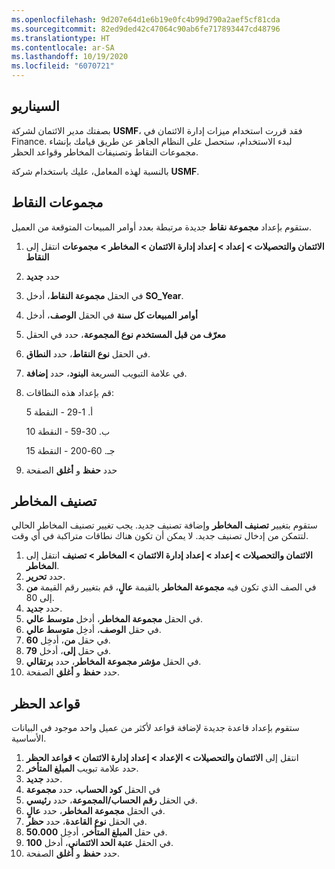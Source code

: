 ```yaml
---
ms.openlocfilehash: 9d207e64d1e6b19e0fc4b99d790a2aef5cf81cda
ms.sourcegitcommit: 82ed9ded42c47064c90ab6fe717893447cd48796
ms.translationtype: HT
ms.contentlocale: ar-SA
ms.lasthandoff: 10/19/2020
ms.locfileid: "6070721"
---
```

## <a name="scenario"></a>السيناريو

بصفتك مدير الائتمان لشركة **USMF‎**، فقد قررت استخدام ميزات إدارة الائتمان في Finance. لبدء الاستخدام، ستحصل على النظام الجاهز عن طريق قيامك بإنشاء مجموعات النقاط وتصنيفات المخاطر وقواعد الحظر. 

بالنسبة لهذه المعامل، عليك باستخدام شركة **USMF‎**. 

## <a name="scoring-groups"></a>مجموعات النقاط

ستقوم بإعداد **مجموعة نقاط** جديدة مرتبطة بعدد أوامر المبيعات المتوقعة من العميل. 

1. انتقل إلى **‎الائتمان والتحصيلات > إعداد > إعداد إدارة الائتمان > المخاطر > مجموعات النقاط**
2. حدد **جديد**
3. في الحقل **مجموعة النقاط**، أدخل **SO_Year**.
4. في الحقل **الوصف**، أدخل **‎أوامر المبيعات كل سنة**
5. في الحقل **‎نوع المجموعة**، حدد **‎معرّف من قبل المستخدم**
6. في الحقل **نوع النقاط**، حدد **النطاق**.
7. في علامة التبويب السريعة **البنود**، حدد **إضافة**.
8. قم بإعداد هذه النطاقات:

    أ. 1-29 - النقطة 5

    ب. 30-59 - النقطة 10

    جـ. 60-200 - النقطة 15

1. حدد **حفظ** و **أغلق** الصفحة

## <a name="risk-classification"></a>تصنيف المخاطر

ستقوم بتغيير **تصنيف المخاطر** وإضافة تصنيف جديد. يجب تغيير تصنيف المخاطر الحالي لتتمكن من إدخال تصنيف جديد. لا يمكن أن تكون هناك نطاقات متراكبة في أي وقت. 

1. انتقل إلى **‎الائتمان والتحصيلات > إعداد > إعداد إدارة الائتمان > المخاطر > تصنيف المخاطر**.
2. حدد **تحرير**.
3. في الصف الذي تكون فيه **مجموعة المخاطر** بالقيمة **عالٍ**، قم بتغيير رقم القيمة **من** إلى 80.
4. حدد **جديد‎**.
5. في الحقل **مجموعة المخاطر**، أدخل **متوسط عالي**.
6. في حقل **الوصف**، أدخِل **متوسط عالي**.
7. في حقل **من**، أدخِل **60**.
8. في حقل **إلى**، أدخل **79**.
8. في الحقل **مؤشر مجموعة المخاطر**، حدد **برتقالي**.
8. حدد **حفظ** و **أغلق** الصفحة.

## <a name="blocking-rules"></a>قواعد الحظر

ستقوم بإعداد قاعدة جديدة لإضافة قواعد لأكثر من عميل واحد موجود في البيانات الأساسية.

1. انتقل إلى **الائتمان والتحصيلات > الإعداد > إعداد إدارة الائتمان > قواعد الحظر**
2. حدد علامة تبويب **المبلغ المتأخر**.
3. حدد **جديد‎**.
4. في الحقل **كود الحساب**، حدد **مجموعة**
5. في الحقل **رقم الحساب/المجموعة**، حدد **رئيسي**.
6. في الحقل **مجموعة المخاطر**، حدد **عالٍ**.
7. في الحقل **نوع القاعدة**، حدد **حظر**.
8. في حقل **المبلغ المتأخر**، أدخِل **50.000**.
9. في الحقل **عتبة الحد الائتماني**، أدخل **100**.
10. حدد **حفظ** و **أغلق** الصفحة.
 
